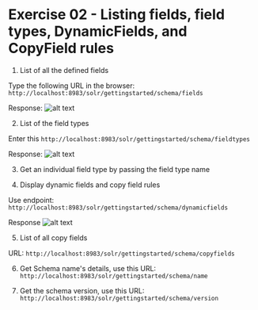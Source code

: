 # Exercise 02 - Listing fields, field types, DynamicFields, and CopyField rules 

  
1. List of all the defined fields

Type the following URL in the browser: 
```http://localhost:8983/solr/gettingstarted/schema/fields```

Response:
![alt text](../images/img-09.png) 

2. List of the field types

Enter this `http://localhost:8983/solr/gettingstarted/schema/fieldtypes`

Response:
![alt text](../images/img-10.png)


3. Get an individual field type by passing the field type name

4. Display dynamic fields and copy field rules

Use endpoint: `http://localhost:8983/solr/gettingstarted/schema/dynamicfields`

Response
 ![alt text](../images/img-11.png)
 
5. List of all copy fields
 
URL: `http://localhost:8983/solr/gettingstarted/schema/copyfields`

6. Get Schema name's details, use this URL: `http://localhost:8983/solr/gettingstarted/schema/name` 

7. Get the schema version, use this URL: `http://localhost:8983/solr/gettingstarted/schema/version`